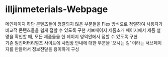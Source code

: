 # illjinmeterials-Webpage
메인페이지 하단 콘텐츠들이 정렬되지 않은 부분들을 Flex 방식으로 정렬하여 사용자가 비교적 콘텐츠들을 쉽게 접할 수 있도록 구현
서브페이지 제품소개 페이지에서 제품 설명을 확인할 때, 모든 제품들을 한 페이지 영역안에서 접할 수 있도록 구현  
기존 일진머터리얼즈 사이트에 사업장 안내에 대한 부분을  ‘오시는 길’ 이라는
서브페이지를 만들어서 정보전달을 용이하게 구성
